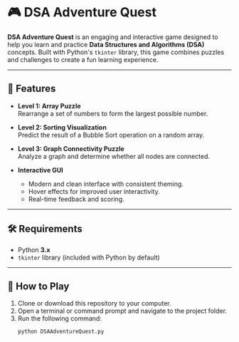# 🎮 DSA Adventure Quest

**DSA Adventure Quest** is an engaging and interactive game designed to help you learn and practice **Data Structures and Algorithms (DSA)** concepts. Built with Python's `tkinter` library, this game combines puzzles and challenges to create a fun learning experience.

---

## 🚀 Features

- **Level 1: Array Puzzle**  
  Rearrange a set of numbers to form the largest possible number.

- **Level 2: Sorting Visualization**  
  Predict the result of a Bubble Sort operation on a random array.

- **Level 3: Graph Connectivity Puzzle**  
  Analyze a graph and determine whether all nodes are connected.

- **Interactive GUI**  
  - Modern and clean interface with consistent theming.  
  - Hover effects for improved user interactivity.  
  - Real-time feedback and scoring.

---

## 🛠️ Requirements

- Python **3.x**  
- `tkinter` library (included with Python by default)

---

## 🎯 How to Play

1. Clone or download this repository to your computer.
2. Open a terminal or command prompt and navigate to the project folder.
3. Run the following command:
   ```bash
   python DSAAdventureQuest.py
